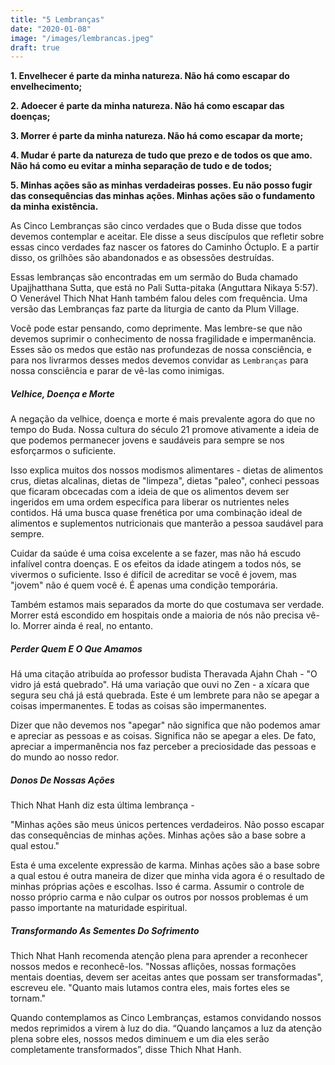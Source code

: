 ```yaml
---
title: "5 Lembranças"
date: "2020-01-08"
image: "/images/lembrancas.jpeg"
draft: true
---
```


**1. Envelhecer é parte da minha natureza. Não há como escapar do envelhecimento;**

**2. Adoecer é parte da minha natureza. Não há como escapar das doenças;**

**3. Morrer é parte da minha natureza. Não há como escapar da morte;**

**4. Mudar é parte da natureza de tudo que prezo e de todos os que amo. Não há como eu evitar a minha separação de tudo e de todos;**

**5. Minhas ações são as minhas verdadeiras posses. Eu não posso fugir das consequências das minhas ações. Minhas ações são o fundamento da minha existência.**

As Cinco Lembranças são cinco verdades que o Buda disse que todos devemos contemplar e aceitar. Ele disse a seus discípulos que refletir sobre essas cinco verdades faz nascer os fatores do Caminho Óctuplo. E a partir disso, os grilhões são abandonados e as obsessões destruídas.

Essas lembranças são encontradas em um sermão do Buda chamado Upajjhatthana Sutta, que está no Pali Sutta-pitaka (Anguttara Nikaya 5:57). O Venerável Thich Nhat Hanh também falou deles com frequência. Uma versão das Lembranças faz parte da liturgia de canto da Plum Village.

Você pode estar pensando, como deprimente. Mas lembre-se que não devemos suprimir o conhecimento de nossa fragilidade e impermanência. Esses são os medos que estão nas profundezas de nossa consciência, e para nos livrarmos desses medos devemos convidar as `Lembranças` para nossa consciência e parar de vê-las como inimigas.

##### Velhice, Doença e Morte

A negação da velhice, doença e morte é mais prevalente agora do que no tempo do Buda. Nossa cultura do século 21 promove ativamente a ideia de que podemos permanecer jovens e saudáveis ​​para sempre se nos esforçarmos o suficiente.

Isso explica muitos dos nossos modismos alimentares - dietas de alimentos crus, dietas alcalinas, dietas de "limpeza", dietas "paleo", conheci pessoas que ficaram obcecadas com a ideia de que os alimentos devem ser ingeridos em uma ordem específica para liberar os nutrientes neles contidos. Há uma busca quase frenética por uma combinação ideal de alimentos e suplementos nutricionais que manterão a pessoa saudável para sempre.

Cuidar da saúde é uma coisa excelente a se fazer, mas não há escudo infalível contra doenças. E os efeitos da idade atingem a todos nós, se vivermos o suficiente. Isso é difícil de acreditar se você é jovem, mas "jovem" não é quem você é. É apenas uma condição temporária.

Também estamos mais separados da morte do que costumava ser verdade. Morrer está escondido em hospitais onde a maioria de nós não precisa vê-lo. Morrer ainda é real, no entanto.

##### Perder Quem E O Que Amamos

Há uma citação atribuída ao professor budista Theravada Ajahn Chah - "O vidro já está quebrado". Há uma variação que ouvi no Zen - a xícara que segura seu chá já está quebrada. Este é um lembrete para não se apegar a coisas impermanentes. E todas as coisas são impermanentes.

Dizer que não devemos nos "apegar" não significa que não podemos amar e apreciar as pessoas e as coisas. Significa não se apegar a eles. De fato, apreciar a impermanência nos faz perceber a preciosidade das pessoas e do mundo ao nosso redor.

##### Donos De Nossas Ações

Thich Nhat Hanh diz esta última lembrança -

"Minhas ações são meus únicos pertences verdadeiros. Não posso escapar das consequências de minhas ações. Minhas ações são a base sobre a qual estou."

Esta é uma excelente expressão de karma. Minhas ações são a base sobre a qual estou é outra maneira de dizer que minha vida agora é o resultado de minhas próprias ações e escolhas. Isso é carma. Assumir o controle de nosso próprio carma e não culpar os outros por nossos problemas é um passo importante na maturidade espiritual.

##### Transformando As Sementes Do Sofrimento

Thich Nhat Hanh recomenda atenção plena para aprender a reconhecer nossos medos e reconhecê-los. "Nossas aflições, nossas formações mentais doentias, devem ser aceitas antes que possam ser transformadas", escreveu ele. "Quanto mais lutamos contra eles, mais fortes eles se tornam."

Quando contemplamos as Cinco Lembranças, estamos convidando nossos medos reprimidos a virem à luz do dia. “Quando lançamos a luz da atenção plena sobre eles, nossos medos diminuem e um dia eles serão completamente transformados”, disse Thich Nhat Hanh.

